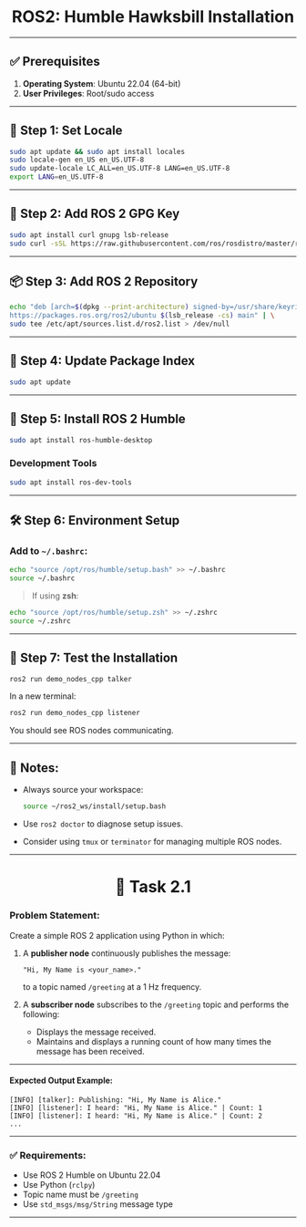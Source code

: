 <h1 align="center">ROS2: Humble Hawksbill Installation</h1>

---

## ✅ Prerequisites

1. **Operating System**: Ubuntu 22.04 (64-bit)
2. **User Privileges**: Root/sudo access

---

## 🧩 Step 1: Set Locale

```bash
sudo apt update && sudo apt install locales
sudo locale-gen en_US en_US.UTF-8
sudo update-locale LC_ALL=en_US.UTF-8 LANG=en_US.UTF-8
export LANG=en_US.UTF-8
```

---

## 🔐 Step 2: Add ROS 2 GPG Key

```bash
sudo apt install curl gnupg lsb-release
sudo curl -sSL https://raw.githubusercontent.com/ros/rosdistro/master/ros.asc | sudo gpg --dearmor -o /usr/share/keyrings/ros-archive-keyring.gpg
```

---

## 📦 Step 3: Add ROS 2 Repository

```bash
echo "deb [arch=$(dpkg --print-architecture) signed-by=/usr/share/keyrings/ros-archive-keyring.gpg] \
https://packages.ros.org/ros2/ubuntu $(lsb_release -cs) main" | \
sudo tee /etc/apt/sources.list.d/ros2.list > /dev/null
```

---

## 🔄 Step 4: Update Package Index

```bash
sudo apt update
```

---

## 🧰 Step 5: Install ROS 2 Humble



```bash
sudo apt install ros-humble-desktop
```


### Development Tools

```bash
sudo apt install ros-dev-tools
```

---

## 🛠 Step 6: Environment Setup

### Add to `~/.bashrc`:

```bash
echo "source /opt/ros/humble/setup.bash" >> ~/.bashrc
source ~/.bashrc
```

> If using **zsh**:

```bash
echo "source /opt/ros/humble/setup.zsh" >> ~/.zshrc
source ~/.zshrc
```

---

## 🧪 Step 7: Test the Installation

```bash
ros2 run demo_nodes_cpp talker
```

In a new terminal:

```bash
ros2 run demo_nodes_cpp listener
```

You should see ROS nodes communicating.

---

## 📝 Notes:

* Always source your workspace:

  ```bash
  source ~/ros2_ws/install/setup.bash
  ```

* Use `ros2 doctor` to diagnose setup issues.

* Consider using `tmux` or `terminator` for managing multiple ROS nodes.

---

<h1 align="center">🎯 Task 2.1</h1>

### **Problem Statement:**

Create a simple ROS 2 application using Python in which:

1. A **publisher node** continuously publishes the message:

   ```
   "Hi, My Name is <your_name>."
   ```

   to a topic named `/greeting` at a 1 Hz frequency.

2. A **subscriber node** subscribes to the `/greeting` topic and performs the following:

   * Displays the message received.
   * Maintains and displays a running count of how many times the message has been received.

---

#### **Expected Output Example:**

```text
[INFO] [talker]: Publishing: "Hi, My Name is Alice."
[INFO] [listener]: I heard: "Hi, My Name is Alice." | Count: 1
[INFO] [listener]: I heard: "Hi, My Name is Alice." | Count: 2
...
```

---

### ✅ Requirements:

* Use ROS 2 Humble on Ubuntu 22.04
* Use Python (`rclpy`)
* Topic name must be `/greeting`
* Use `std_msgs/msg/String` message type

---
